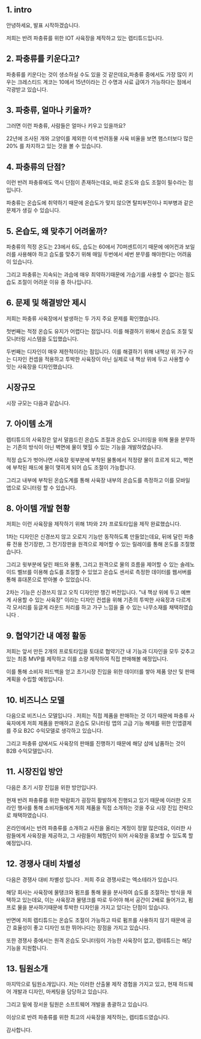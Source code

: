 
## 1. intro
안녕하세요, 발표 시작하겠습니다.

저희는 반려 파충류를 위한 IOT 사육장을 제작하고 있는 렙티튜드입니다.

## 2. 파충류를 키운다고?
파충류를 키운다는 것이 생소하실 수도 있을 것 같은데요,파충류 중에서도 가장 많이 키우는 크레스티드 게코는 10에서 15년이라는 긴 수명과 사료 급여가 가능하다는 점에서 각광받고 있습니다.

## 3. 파충류, 얼마나 키울까?
그러면 이런 파충류, 사람들은 얼마나 키우고 있을까요?

22년에 조사된 개와 고양이를 제외한 이색 반려동물 사육 비율을 보면 햄스터보다 많은 20% 를 차지하고 있는 것을 볼 수 있습니다. 

## 4. 파충류의 단점?
이런 반려 파충류에도 역시 단점이 존재하는데요, 바로 온도와 습도 조절이 필수라는 점 입니다. 

파충류는 온습도에 취약하기 때문에 온습도가 맞지 않으면 탈피부전이나 피부병과 같은 문제가 생길 수 있습니다. 

## 5. 온습도, 왜 맞추기 어려울까?
파충류의 적정 온도는 23에서 6도, 습도는 60에서 70퍼센트이기 때문에 에어컨과 보일러를 사용해야 하고 습도를 맞추기 위해 매일 두번에서 세번 분무를 해야한다는 어려움이 있습니다.

그리고 파충류는 지속되는 과습에 매우 최약하기때문에 가습기를 사용할 수 없다는 점도 습도 조절이 어려운 이유 중 하나입니다. 

## 6. 문제 및 해결방안 제시
저희는 파충류 사육장에서 발생하는 두 가지 주요 문제를 확인했습니다.

첫번째는 적정 온습도 유지가 어렵다는 점입니다.
이를 해결하기 위해서 온습도 조절 및 모니터링 시스템을 도입했습니다.

두번째는 디자인이 매우 제한적이라는 점입니다.
이를 해결하기 위해 내책상 위 가구 라는 디자인 컨셉을 적용하고 투박한 사육장이 아닌 실제로 내 책상 위에 두고  사용할 수 잇는 사육장을 디자인했습니다.

## 시장규모 
시장 규모는 다음과 같습니다. 

## 7. 아이템 소개 
렙티튜드의 사육장은 앞서 말씀드린 온습도 조절과 온습도 오니터링을 위해 물을 분무하는 기존의 방식이 아닌 벽면에 물이 맺힐 수 있는 기능을 개발하였습니다.

적정 습도가 벗어나면 사육장 윗부분에 부착된 물통에서 적정량 물이 흐르게 되고, 벽면에 부착된 패드에 물이 맺히게 되어 습도 조절이 가능합니다.

그리고 내부에 부착된 온습도계를 통해 사육장 내부의 온습도를 측정하고 이를 모바일 앱으로 모니터링 할 수 있습니다. 

## 8. 아이템 개발 현황
저희는 이런 사육장을 제작하기 위해 1차와 2차 프로토타입을 제작 완료했습니다. 

1차는 디자인은 신경쓰지 않고 오로지 기능만 동작하도록 만들었는데요, 뒤에 달린 파충류 전용 전기장판, 그 전기장판을 원격으로 제어할 수 있는 릴레이를 통해 온도를 조절했습니다. 

그리고 윗부분에 달린 패드와 물통, 그리고 원격으로 물의 흐름을 제어할 수 있는 솔레노이드 벨브를 이용해 습도를 조절할 수 있었고 온습도 센서로 측정한 데이터를 웹서버를통해 휴대폰으로 받아볼 수 있었습니다. 

2차는 기능은 신경쓰지 않고 오직 디자인만 챙긴 버전입니다. 
"내 책상 위에 두고 예쁘게 사용할 수 있는 사육장" 이라는 디자인 컨셉을 위해 기존의 투박한 사육장과 다르게 각 모서리를 둥글게 라운드 처리를 하고 가구 느낌을 줄 수 있는 나무소재를 채택하였습니다 .

## 9. 협약기간 내 예정 활동
저희는 앞서 만든 2개의 프로토타입을 토대로 협약기간 내 기능과 디자인을 모두 갖추고 있는 최종 MVP를 제작하고 이를 소량 제작하여 직접 판매해볼 예정입니다. 

이를 통해 소비자 피드백을 얻고 초기시장 진입을 위한 데이터를 쌓아 제품 양산 및 판매 계획을 수립할 예정입니다. 

## 10. 비즈니스 모델
다음으로 비즈니스 모델입니다 .
저희는 직접 제품을 판매하는 것 이기 때문에 파충류 사육자에게 저희 제품을 판매하고 온습도 모니터링 앱의 고급 기능 해제를 위한 인앱결제를 주요 B2C 수익모델로 생각하고 있습니다. 

그리고 파충류 샵에서도 사육장의 판매를 진행하기 때문에 해당 샵에 납품하는 것이 B2B 수익모델입니다.

## 11. 시장진입 방안
다음은 초기 시장 진입을 위한 방안입니다. 

현재 반려 파충류를 위한 박람회가 굉장히 활발하게 진행되고 있기 때문에 이러한 오프라인 행사를 통해 소비자들에게 저희 제품을 직접 소개하는 것을 주요 시장 진입 전략으로 채택하였습니다.

온라인에서는 반려 파충류를 소개하고 사진을 올리는 계정이 정말 많은데요, 이러한 사람들에게 사육장을 제공하고, 그 사람들이 체험단이 되어 사육장을 홍보할 수 있도록 할 예정입니다. 

## 12. 경쟁사 대비 차별성
다음은 경쟁사 대비 차별성 입니다 .
저희 주요 경쟁사로는 엑소테라가 있습니다. 

해당 회사는 사육장에 물탱크와 펌프를 통해 물을 분사하여 습도를 조절하는 방식을 채택하고 있는데요, 
이는 사육장과 물탱크를 따로 두어야 해서 공간이 2배로 들어가고, 펌프로 물을 분사하기때문에 투박한 디자인을 가지고 있다는 단점이 있습니다. 

반면에 저희 렙티튜드는 온습도 조절이 가능하고 따로 펌프를 사용하지 않기 때문에 공간 효율성이 좋고 디자인 또한 뛰어나다는 장점을 가지고 있습니다. 

또한 경쟁사 중에서는 원격 온습도 모니터링이 가능한 사육장이 없고, 렙테튜드는 해당 기능을 지원합니다. 

## 13. 팀원소개
마지막으로 팀원소개입니다. 
저는 이러한 산출물 제작 경험을 가지고 있고, 현재 하드웨어 개발과 디자인, 마케팅을 담당하고 있습니다. 

그리고 밑에 장서윤 팀원은 소프트웨어 개발을 총괄하고 있습니다. 

이상으로 반려 파충류를 위한 최고의 사육장을 제작하는, 렙티튜드였습니다. 

감사합니다. 
